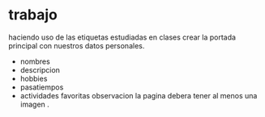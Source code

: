 # trabajo

haciendo uso de las etiquetas estudiadas en clases crear la portada principal con nuestros datos personales.
- nombres
- descripcion
- hobbies
- pasatiempos
- actividades favoritas
  observacion la pagina debera tener al menos una imagen 
  .